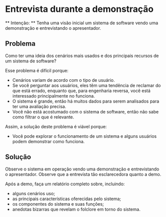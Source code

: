 # Entrevista durante a demonstração

** Intenção: ** Tenha uma visão inicial um sistema de software vendo uma demonstração e entrevistando o apresentador.

## Problema

Como ter uma ideia dos cenários mais usados e dos principais recursos de um sistema de software?

Esse problema é difícil porque:

* Cenários variam de acordo com o tipo de usuário.
* Se você perguntar aos usuários, eles têm uma tendência de reclamar do que está errado, enquanto que, para engenharia reversa, você está interessado principalmente no funciona.
* O sistema é grande, então há muitos dados para serem analisados para ter uma avaliação precisa.
* Você não está acostumado com o sistema de software, então não sabe como filtrar o que é relevante.

Assim, a solução deste problema é viável porque:

* Você pode explorar o funcionamento de um sistema e alguns usuários podem demonstrar como funciona.

## Solução

Observe o sistema em operação vendo uma demonstração e entrevistando o apresentador. Observe que a entrevista tão esclarecedora quanto a demo.

Após a demo, faça um relatório completo sobre, incluindo:

* alguns cenários uso;
* as principais características oferecidas pelo sistema;
* os componentes do sistema e suas funções;
* anedotas bizarras que revelam o folclore em torno do sistema.
